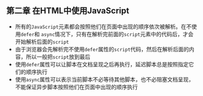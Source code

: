 第二章 在HTML中使用JavaScript
---


- 所有的`JavaScript`元素都会按照他们在页面中出现的顺序依次被解析。在不使用`defer`和 `async`情况下，只有在解析完前面的`script`元素中的代码后，才会开始解析后面的`script`
- 由于浏览器会先解析完不使用`defer`属性的`script`代码，然后在解析后面的内容，所以一般把`script`放到最后
- 使用`defer`属性可以让脚本在文档呈现之后再执行，延迟脚本总是按照指定它们的顺序执行
- 使用`async`属性可以表示当前脚本不必等待其他脚本，也不必阻塞文档呈现，不能保证异步脚本按照他们在页面中出现的顺序执行